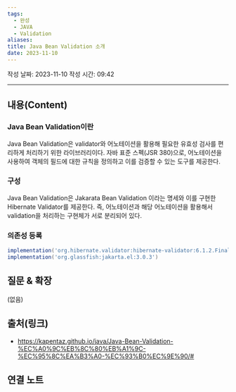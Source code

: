 ```yaml
---
tags:
  - 완성
  - JAVA
  - Validation
aliases: 
title: Java Bean Validation 소개
date: 2023-11-10
---
```

작성 날짜: 2023-11-10
작성 시간: 09:42


----
## 내용(Content)

### Java Bean Validation이란

Java Bean Validation은 validator와 어노테이션을 활용해 필요한 유효성 검사를 편리하게 처리하기 위한 라이브러리이다. 자바 표준 스펙(JSR 380)으로, 어노테이션을 사용하여 객체의 필드에 대한 규칙을 정의하고 이를 검증할 수 있는 도구를 제공한다.

### 구성

Java Bean Validation은 Jakarata Bean Validation 이라는 명세와 이를 구현한 Hibernate Validator를 제공한다. 즉, 어노테이션과 해당 어노테이션을 활용해서 validation을 처리하는 구현체가 서로 분리되어 있다.


### 의존성 등록

```groovy
implementation('org.hibernate.validator:hibernate-validator:6.1.2.Final')  
implementation('org.glassfish:jakarta.el:3.0.3')
```

## 질문 & 확장

(없음)

## 출처(링크)
- https://kapentaz.github.io/java/Java-Bean-Validation-%EC%A0%9C%EB%8C%80%EB%A1%9C-%EC%95%8C%EA%B3%A0-%EC%93%B0%EC%9E%90/#

## 연결 노트










